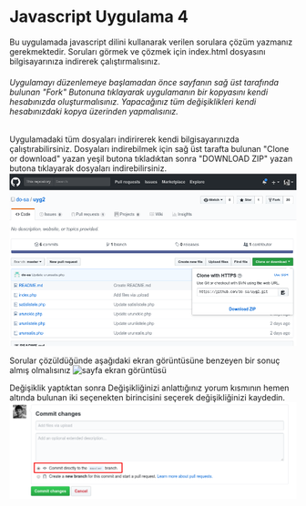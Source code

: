 # Javascript Uygulama 4

Bu uygulamada javascript dilini kullanarak verilen sorulara çözüm yazmanız gerekmektedir. Soruları görmek ve çözmek için index.html dosyasını bilgisayarınıza indirerek çalıştırmalısınız. 

###### Uygulamayı düzenlemeye başlamadan önce sayfanın sağ üst tarafında bulunan "Fork" Butonuna tıklayarak uygulamanın bir kopyasını kendi hesabınızda oluşturmalısınız. Yapacağınız tüm değişiklikleri kendi hesabınızdaki kopya üzerinden yapmalısınız.

Uygulamadaki tüm dosyaları indirirerek kendi bilgisayarınızda çalıştırabilirsiniz.
Dosyaları indirebilmek için sağ üst tarafta bulunan "Clone or download" yazan yeşil butona tıkladıktan sonra "DOWNLOAD ZIP" yazan butona tıklayarak dosyaları indirebilirsiniz.
![İndirme Butonu](https://github.com/sametatabasch/uygulama3/raw/master/Screenshot_20180322_202407.png)

Sorular çözüldüğünde aşağıdaki ekran görüntüsüne benzeyen bir sonuç almış olmalısınız 
![sayfa ekran görüntüsü](https://github.com/vezirkopruMYO/javascriptUygulama4/raw/master/Screenshot_20180416_183242.png)

Değişiklik yaptıktan sonra Değişikliğinizi anlattığınız yorum kısmının hemen altında bulunan iki seçenekten birincisini seçerek değişikliğinizi kaydedin.
![Dal seçimi](https://github.com/sametatabasch/uygulama3/raw/master/Screenshot_20180322_204030.png) 
